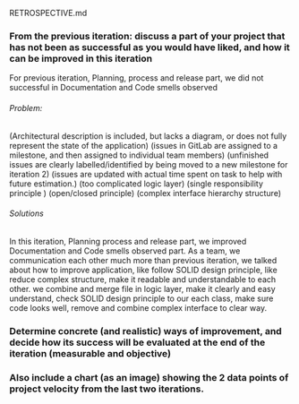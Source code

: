 RETROSPECTIVE.md

### From the previous iteration: discuss a part of your project that has not been as successful as you would have liked, and how it can be improved in this iteration

For previous iteration, Planning, process and release part, we did not successful in Documentation and Code smells observed
###### Problem:
(Architectural description is included, but lacks a diagram, or does not fully represent the state of the application)
(issues in GitLab are assigned to a milestone, and then assigned to individual team members)
(unfinished issues are clearly labelled/identified by being moved to a new milestone for iteration 2)
(issues are updated with actual time spent on task to help with future estimation.)
(too complicated logic layer)
(single responsibility principle )
(open/closed principle)
(complex interface hierarchy structure)
###### Solutions
In this iteration, Planning process and release part, we improved Documentation and Code smells observed part. 
As a team, we communication each other much more than previous iteration, we talked about how to improve application, like follow SOLID design principle, like reduce complex structure, make it readable and understandable to each other. 
	we combine and merge file in logic layer, make it clearly and easy understand, check SOLID design principle to our each class, make sure code looks well, remove and combine complex interface to clear way.

### Determine concrete (and realistic) ways of improvement, and decide how its success will be evaluated at the end of the iteration (measurable and objective)


### Also include a chart (as an image) showing the 2 data points of project velocity from the last two iterations. 